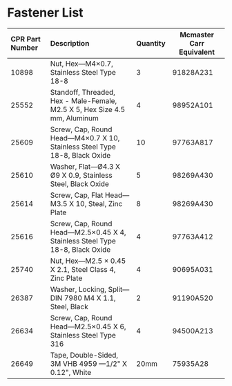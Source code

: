 # Fastener List

| CPR Part Number | Description                                                                  | Quantity | Mcmaster Carr Equivalent |
|:----------------|:-----------------------------------------------------------------------------|:---------|--------------------------|
| 10898           | Nut, Hex—M4×0.7, Stainless Steel Type 18-8                                   | 3        | 91828A231                |
| 25552           | Standoff, Threaded, Hex - Male-Female, M2.5 X 5, Hex Size 4.5 mm, Aluminum   | 4        | 98952A101                |
| 25609           | Screw, Cap, Round Head—M4×0.7 X 10, Stainless Steel Type 18-8, Black Oxide   | 10       | 97763A817                |
| 25610           | Washer, Flat—Ø4.3 X Ø9 X 0.9, Stainless Steel, Black Oxide                   | 5        | 98269A430                |
| 25614           | Screw, Cap, Flat Head—M3.5 X 10, Steal, Zinc Plate                           | 8        | 98269A430                |
| 25616           | Screw, Cap, Round Head—M2.5×0.45 X 4, Stainless Steel Type 18-8, Black Oxide | 4        | 97763A412                |
| 25740           | Nut, Hex—M2.5 × 0.45 X 2.1, Steel Class 4, Zinc Plate                        | 4        | 90695A031                |
| 26387           | Washer, Locking, Split—DIN 7980 M4 X 1.1, Steel, Black                       | 2        | 91190A520                |
| 26634           | Screw, Cap, Round Head—M2.5×0.45 X 6, Stainless Steel Type 316               | 4        | 94500A213                |
| 26649           | Tape, Double-Sided, 3M VHB 4959 —1/2" X 0.12", White                         | 20mm     | 75935A28                 |